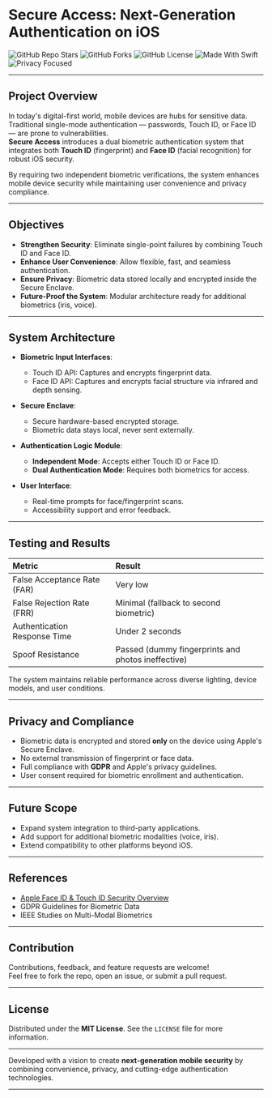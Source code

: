 #  Secure Access: Next-Generation Authentication on iOS

![GitHub Repo Stars](https://img.shields.io/github/stars/Mounikanarra2706/Secure-Access-next-gen-Authentication-on-iOS-Application?style=social)
![GitHub Forks](https://img.shields.io/github/forks/Mounikanarra2706/Secure-Access-next-gen-Authentication-on-iOS-Application?style=social)
![GitHub License](https://img.shields.io/github/license/Mounikanarra2706/Secure-Access-next-gen-Authentication-on-iOS-Application)
![Made With Swift](https://img.shields.io/badge/Made%20with-Swift-orange.svg)
![Privacy Focused](https://img.shields.io/badge/Privacy-Focused-brightgreen)

---

## Project Overview

In today's digital-first world, mobile devices are hubs for sensitive data. Traditional single-mode authentication — passwords, Touch ID, or Face ID — are prone to vulnerabilities.  
**Secure Access** introduces a dual biometric authentication system that integrates both **Touch ID** (fingerprint) and **Face ID** (facial recognition) for robust iOS security.

By requiring two independent biometric verifications, the system enhances mobile device security while maintaining user convenience and privacy compliance.

---

## Objectives

- **Strengthen Security**: Eliminate single-point failures by combining Touch ID and Face ID.
- **Enhance User Convenience**: Allow flexible, fast, and seamless authentication.
- **Ensure Privacy**: Biometric data stored locally and encrypted inside the Secure Enclave.
- **Future-Proof the System**: Modular architecture ready for additional biometrics (iris, voice).

---

##  System Architecture

- **Biometric Input Interfaces**:
  - Touch ID API: Captures and encrypts fingerprint data.
  - Face ID API: Captures and encrypts facial structure via infrared and depth sensing.
  
- **Secure Enclave**:
  - Secure hardware-based encrypted storage.
  - Biometric data stays local, never sent externally.

- **Authentication Logic Module**:
  - **Independent Mode**: Accepts either Touch ID or Face ID.
  - **Dual Authentication Mode**: Requires both biometrics for access.

- **User Interface**:
  - Real-time prompts for face/fingerprint scans.
  - Accessibility support and error feedback.

---

## Testing and Results

| **Metric**                  | **Result** |
|:------------------------------|:-----------|
| False Acceptance Rate (FAR)    | Very low  |
| False Rejection Rate (FRR)     | Minimal (fallback to second biometric) |
| Authentication Response Time  | Under 2 seconds |
| Spoof Resistance              | Passed (dummy fingerprints and photos ineffective) |

The system maintains reliable performance across diverse lighting, device models, and user conditions.

---

## Privacy and Compliance

- Biometric data is encrypted and stored **only** on the device using Apple's Secure Enclave.
- No external transmission of fingerprint or face data.
- Full compliance with **GDPR** and Apple's privacy guidelines.
- User consent required for biometric enrollment and authentication.

---

##  Future Scope

- Expand system integration to third-party applications.
- Add support for additional biometric modalities (voice, iris).
- Extend compatibility to other platforms beyond iOS.

---

##  References

- [Apple Face ID & Touch ID Security Overview](https://support.apple.com/guide/security/face-id-security-sec59b0b31ff/web)
- GDPR Guidelines for Biometric Data
- IEEE Studies on Multi-Modal Biometrics

---

## Contribution

Contributions, feedback, and feature requests are welcome!  
Feel free to fork the repo, open an issue, or submit a pull request.

---

## License

Distributed under the **MIT License**. See the `LICENSE` file for more information.

---

Developed with a vision to create **next-generation mobile security** by combining convenience, privacy, and cutting-edge authentication technologies. 

---
 


